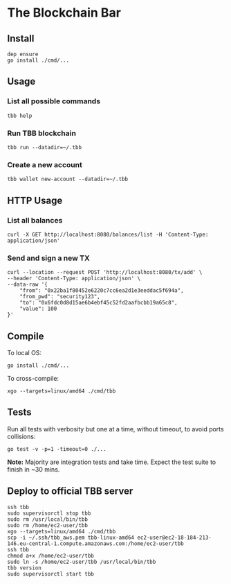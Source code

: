 # The Blockchain Bar

## Install
```
dep ensure
go install ./cmd/...
```

## Usage
### List all possible commands
```
tbb help
```

### Run TBB blockchain
```
tbb run --datadir=~/.tbb
```

### Create a new account
```
tbb wallet new-account --datadir=~/.tbb 
```

## HTTP Usage
### List all balances
```
curl -X GET http://localhost:8080/balances/list -H 'Content-Type: application/json'
```

### Send and sign a new TX
```
curl --location --request POST 'http://localhost:8080/tx/add' \
--header 'Content-Type: application/json' \
--data-raw '{
	"from": "0x22ba1f80452e6220c7cc6ea2d1e3eeddac5f694a",
	"from_pwd": "security123",
	"to": "0x6fdc0d8d15ae6b4ebf45c52fd2aafbcbb19a65c8",
	"value": 100
}'
```

## Compile
To local OS:
```
go install ./cmd/...
```

To cross-compile:
```
xgo --targets=linux/amd64 ./cmd/tbb
```

## Tests
Run all tests with verbosity but one at a time, without timeout, to avoid ports collisions:
```
go test -v -p=1 -timeout=0 ./...
```

**Note:** Majority are integration tests and take time. Expect the test suite to finish in ~30 mins. 

## Deploy to official TBB server
```
ssh tbb
sudo supervisorctl stop tbb
sudo rm /usr/local/bin/tbb
sudo rm /home/ec2-user/tbb
xgo --targets=linux/amd64 ./cmd/tbb
scp -i ~/.ssh/tbb_aws.pem tbb-linux-amd64 ec2-user@ec2-18-184-213-146.eu-central-1.compute.amazonaws.com:/home/ec2-user/tbb
ssh tbb
chmod a+x /home/ec2-user/tbb
sudo ln -s /home/ec2-user/tbb /usr/local/bin/tbb
tbb version
sudo supervisorctl start tbb
```